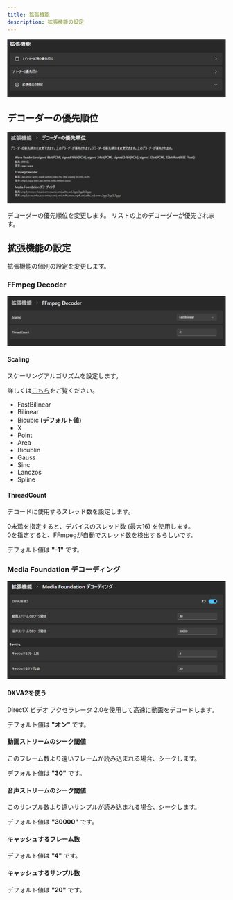 ```yaml
---
title: 拡張機能
description: 拡張機能の設定
---
```

![](_images/extension-settings.png)

## デコーダーの優先順位

![](_images/decoder-priority-settings.png)

デコーダーの優先順位を変更します。
リストの上のデコーダーが優先されます。

## 拡張機能の設定

拡張機能の個別の設定を変更します。
### FFmpeg Decoder

![](_images/ffmpeg-decoder-settings.png)

#### Scaling

スケーリングアルゴリズムを設定します。

詳しくは[こちら](https://ffmpeg.org/ffmpeg-scaler.html#toc-Scaler-Options)をご覧ください。

- FastBilinear
- Bilinear
- Bicubic __(デフォルト値)__
- X
- Point
- Area
- Bicublin
- Gauss
- Sinc
- Lanczos
- Spline

#### ThreadCount

デコードに使用するスレッド数を設定します。

0未満を指定すると、デバイスのスレッド数 (最大16) を使用します。  
0を指定すると、FFmpegが自動でスレッド数を検出するらしいです。

デフォルト値は __"-1"__ です。

### Media Foundation デコーディング

![](_images/media-foundation-decoder-settings.png)

#### DXVA2を使う

DirectX ビデオ アクセラレータ 2.0を使用して高速に動画をデコードします。

デフォルト値は __"オン"__ です。

#### 動画ストリームのシーク閾値

このフレーム数より遠いフレームが読み込まれる場合、シークします。

デフォルト値は __"30"__ です。

#### 音声ストリームのシーク閾値

このサンプル数より遠いサンプルが読み込まれる場合、シークします。

デフォルト値は __"30000"__ です。

#### キャッシュするフレーム数

デフォルト値は __"4"__ です。

#### キャッシュするサンプル数

デフォルト値は __"20"__ です。